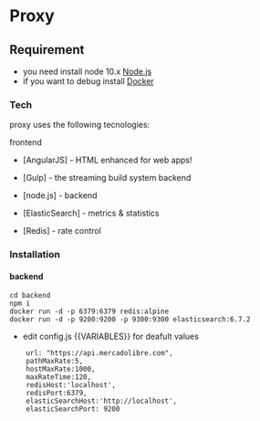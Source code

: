 # Proxy


## Requirement

 - you need install node 10.x [Node.js](https://nodejs.org/) 
 - if you want to debug install [Docker](https://docs.docker.com/install/)


### Tech

proxy uses the following tecnologies:

frontend
* [AngularJS] - HTML enhanced for web apps!
* [Gulp] - the streaming build system
backend

* [node.js] - backend
* [ElasticSearch] - metrics & statistics
* [Redis] -  rate control


### Installation
#### backend
```
cd backend
npm i 
docker run -d -p 6379:6379 redis:alpine
docker run -d -p 9200:9200 -p 9300:9300 elasticsearch:6.7.2

```
- edit config.js  {{VARIABLES}} for deafult values
```
    url: "https://api.mercadolibre.com",
    pathMaxRate:5,
    hostMaxRate:1000,
    maxRateTime:120,
    redisHost:'localhost',
    redisPort:6379,
    elasticSearchHost:'http://localhost',
    elasticSearchPort: 9200
```

